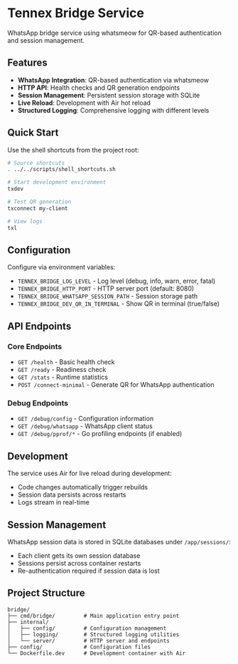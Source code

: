 # Tennex Bridge Service

WhatsApp bridge service using whatsmeow for QR-based authentication and session management.

## Features

- **WhatsApp Integration**: QR-based authentication via whatsmeow
- **HTTP API**: Health checks and QR generation endpoints  
- **Session Management**: Persistent session storage with SQLite
- **Live Reload**: Development with Air hot reload
- **Structured Logging**: Comprehensive logging with different levels

## Quick Start

Use the shell shortcuts from the project root:

```bash
# Source shortcuts
. ../../scripts/shell_shortcuts.sh

# Start development environment
txdev

# Test QR generation  
txconnect my-client

# View logs
txl
```

## Configuration

Configure via environment variables:

- `TENNEX_BRIDGE_LOG_LEVEL` - Log level (debug, info, warn, error, fatal)
- `TENNEX_BRIDGE_HTTP_PORT` - HTTP server port (default: 8080)
- `TENNEX_BRIDGE_WHATSAPP_SESSION_PATH` - Session storage path
- `TENNEX_BRIDGE_DEV_QR_IN_TERMINAL` - Show QR in terminal (true/false)

## API Endpoints

### Core Endpoints
- `GET /health` - Basic health check
- `GET /ready` - Readiness check
- `GET /stats` - Runtime statistics
- `POST /connect-minimal` - Generate QR for WhatsApp authentication

### Debug Endpoints  
- `GET /debug/config` - Configuration information
- `GET /debug/whatsapp` - WhatsApp client status
- `GET /debug/pprof/*` - Go profiling endpoints (if enabled)

## Development

The service uses Air for live reload during development:

- Code changes automatically trigger rebuilds
- Session data persists across restarts
- Logs stream in real-time

## Session Management

WhatsApp session data is stored in SQLite databases under `/app/sessions/`:
- Each client gets its own session database
- Sessions persist across container restarts
- Re-authentication required if session data is lost

## Project Structure

```
bridge/
├── cmd/bridge/         # Main application entry point
├── internal/
│   ├── config/         # Configuration management  
│   ├── logging/        # Structured logging utilities
│   └── server/         # HTTP server and endpoints
├── config/             # Configuration files
└── Dockerfile.dev      # Development container with Air
```